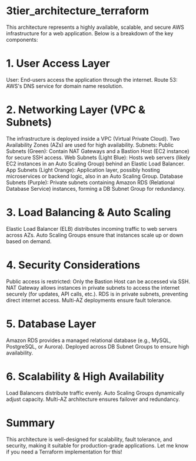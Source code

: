 # 3tier_architecture_terraform

This architecture represents a highly available, scalable, and secure AWS infrastructure for a web application. Below is a breakdown of the key components:

# 1. User Access Layer
User: End-users access the application through the internet.
Route 53: AWS's DNS service for domain name resolution.

# 2. Networking Layer (VPC & Subnets)
The infrastructure is deployed inside a VPC (Virtual Private Cloud).
Two Availability Zones (AZs) are used for high availability.
Subnets:
Public Subnets (Green): Contain NAT Gateways and a Bastion Host (EC2 instance) for secure SSH access.
Web Subnets (Light Blue): Hosts web servers (likely EC2 instances in an Auto Scaling Group) behind an Elastic Load Balancer.
App Subnets (Light Orange): Application layer, possibly hosting microservices or backend logic, also in an Auto Scaling Group.
Database Subnets (Purple): Private subnets containing Amazon RDS (Relational Database Service) instances, forming a DB Subnet Group for redundancy.

# 3. Load Balancing & Auto Scaling
Elastic Load Balancer (ELB) distributes incoming traffic to web servers across AZs.
Auto Scaling Groups ensure that instances scale up or down based on demand.

# 4. Security Considerations
Public access is restricted: Only the Bastion Host can be accessed via SSH.
NAT Gateway allows instances in private subnets to access the internet securely (for updates, API calls, etc.).
RDS is in private subnets, preventing direct internet access.
Multi-AZ deployments ensure fault tolerance.

# 5. Database Layer
Amazon RDS provides a managed relational database (e.g., MySQL, PostgreSQL, or Aurora).
Deployed across DB Subnet Groups to ensure high availability.

# 6. Scalability & High Availability
Load Balancers distribute traffic evenly.
Auto Scaling Groups dynamically adjust capacity.
Multi-AZ architecture ensures failover and redundancy.

# Summary
This architecture is well-designed for scalability, fault tolerance, and security, making it suitable for production-grade applications. Let me know if you need a Terraform implementation for this! 
